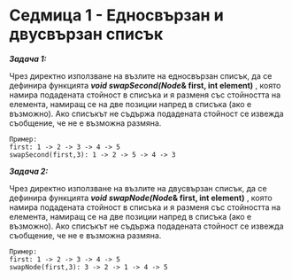 # Седмица 1 - Едносвързан и двусвързан списък

***Задача 1:***

Чрез директно използване на възлите на едносвързан списък, да се дефинира функцията 
***void swapSecond(Node*& first, int element)** , 
която намира подадената стойност в списъка и я разменя със стойността на елемента, намиращ се на две позиции напред в списъка (ако е възможно). 
Ако списъкът не съдържа подадената стойност се извежда съобщение, че не е възможна размяна.

```
Пример:
first: 1 -> 2 -> 3 -> 4 -> 5
swapSecond(first,3): 1 -> 2 -> 5 -> 4 -> 3
```

***Задача 2:***

Чрез директно използване на възлите на двусвързан списък, да се дефинира функцията 
***void swapNode(Node*& first, int element)** , 
която намира подадената стойност в списъка и я разменя със стойността на елемента, намиращ се на две позиции напред в списъка (ако е възможно). 
Ако списъкът не съдържа подадената стойност се извежда съобщение, че не е възможна размяна.
```
Пример:
first: 1 -> 2 -> 3 -> 4 -> 5
swapNode(first,3): 3 -> 2 -> 1 -> 4 -> 5

```
